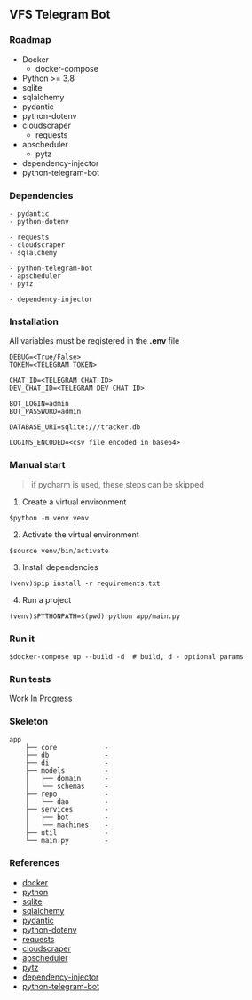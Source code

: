 ## VFS Telegram Bot

### Roadmap
- Docker
  - docker-compose
- Python >= 3.8
- sqlite
- sqlalchemy
- pydantic
- python-dotenv
- cloudscraper
  - requests
- apscheduler
  - pytz
- dependency-injector
- python-telegram-bot


### Dependencies
```console  
- pydantic
- python-dotenv

- requests        
- cloudscraper     
- sqlalchemy

- python-telegram-bot
- apscheduler
- pytz

- dependency-injector
```
### Installation
All variables must be registered in the **.env** file
```console
DEBUG=<True/False>
TOKEN=<TELEGRAM TOKEN>

CHAT_ID=<TELEGRAM CHAT ID>
DEV_CHAT_ID=<TELEGRAM DEV CHAT ID>

BOT_LOGIN=admin
BOT_PASSWORD=admin

DATABASE_URI=sqlite:///tracker.db

LOGINS_ENCODED=<csv file encoded in base64>
```
### Manual start
>if pycharm is used, these steps can be skipped

1. Create a virtual environment
```console
$python -m venv venv
```
2. Activate the virtual environment 
```console
$source venv/bin/activate
```
3. Install dependencies
```console
(venv)$pip install -r requirements.txt
```
4. Run a project
```console
(venv)$PYTHONPATH=$(pwd) python app/main.py
```
### Run it
```console
$docker-compose up --build -d  # build, d - optional params
```
### Run tests
Work In Progress
### Skeleton
```console  
app
    ├── core            -
    ├── db              -
    ├── di              -
    ├── models          -
    │   ├── domain      -        
    │   └── schemas     -
    ├── repo            -
    │   └── dao         -
    ├── services        -
    │   ├── bot         -    
    │   └── machines    -
    ├── util            -
    └── main.py         -     
```
### References
* [docker](https://www.docker.com/)
* [python](https://www.python.org/)
* [sqlite](https://sqlite.org/index.html)
* [sqlalchemy](https://www.sqlalchemy.org/)
* [pydantic](https://pydantic-docs.helpmanual.io/)
* [python-dotenv](https://github.com/theskumar/python-dotenv)
* [requests](https://docs.python-requests.org/en/latest/)
* [cloudscraper](https://github.com/venomous/cloudscraper)
* [apscheduler](https://github.com/agronholm/apscheduler)
* [pytz](https://pypi.org/project/pytz/)
* [dependency-injector](https://python-dependency-injector.ets-labs.org/)
* [python-telegram-bot](https://github.com/python-telegram-bot/python-telegram-bot)
